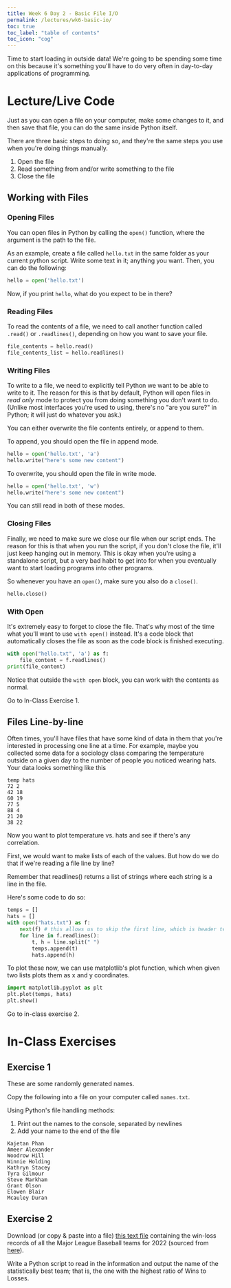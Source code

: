 ```yaml
---
title: Week 6 Day 2 - Basic File I/O
permalink: /lectures/wk6-basic-io/
toc: true
toc_label: "table of contents"
toc_icon: "cog"
---
```


Time to start loading in outside data! We're going to be spending some time on this because it's something you'll have to do very often in day-to-day applications of programming. 

# Lecture/Live Code

Just as you can open a file on your computer, make some changes to it, and then save that file, you can do the same inside Python itself. 

There are three basic steps to doing so, and they're the same steps you use when you're doing things manually.

1. Open the file
2. Read something from and/or write something to the file
3. Close the file

## Working with Files 

### Opening Files 

You can open files in Python by calling the `open()` function, where the argument is the path to the file. 

As an example, create a file called `hello.txt` in the same folder as your current python script. Write some text in it; anything you want. Then, you can do the following:

```py
hello = open('hello.txt')
```

Now, if you print `hello`, what do you expect to be in there?


### Reading Files 

To read the contents of a file, we need to call another function called `.read()` or `.readlines()`, depending on how you want to save your file. 

```py
file_contents = hello.read()
file_contents_list = hello.readlines()
```

### Writing Files

To write to a file, we need to explicitly tell Python we want to be able to write to it. The reason for this is that by default, Python will open files in _read only_ mode to protect you from doing something you don't want to do. (Unlike most interfaces you're used to using, there's no "are you sure?" in Python; it will just do whatever you ask.)

You can either overwrite the file contents entirely, or append to them.

To append, you should open the file in append mode.

```py
hello = open('hello.txt', 'a')
hello.write("here's some new content")
```

To overwrite, you should open the file in write mode.

```py
hello = open('hello.txt', 'w')
hello.write("here's some new content")
```

You can still read in both of these modes.

### Closing Files

Finally, we need to make sure we close our file when our script ends. The reason for this is that when you run the script, if you don't close the file, it'll just keep hanging out in memory. This is okay when you're using a standalone script, but a very bad habit to get into for when you eventually want to start loading programs into other programs. 

So whenever you have an `open()`, make sure you also do a `close()`.

```py
hello.close()
```


### With Open 

It's extremely easy to forget to close the file. That's why most of the time what you'll want to use `with open()` instead. It's a code block that automatically closes the file as soon as the code block is finished executing. 

```py
with open("hello.txt", 'a') as f:
    file_content = f.readlines()
print(file_content)
```

Notice that outside the `with open` block, you can work with the contents as normal. 

Go to In-Class Exercise 1.

## Files Line-by-line

Often times, you'll have files that have some kind of data in them that you're interested in processing one line at a time. For example, maybe you collected some data for a sociology class comparing the temperature outside on a given day to the number of people you noticed wearing hats. Your data looks  something like this

```
temp hats
72 2
42 18
60 19
77 5
88 4
21 20
38 22
```

Now you want to plot temperature vs. hats and see if there's any correlation. 

First, we would want to make lists of each of the values. But how do we do that if we're reading a file line by line?

Remember that readlines() returns a list of strings where each string is a line in the file. 

Here's some code to do so:

```py
temps = []
hats = []
with open("hats.txt") as f:
    next(f) # this allows us to skip the first line, which is header text
    for line in f.readlines():
        t, h = line.split(" ")
        temps.append(t)
        hats.append(h)
```

To plot these now, we can use matplotlib's plot function, which when given two lists plots them as x and y coordinates.

```py
import matplotlib.pyplot as plt
plt.plot(temps, hats)
plt.show()
```

Go to in-class exercise 2.

# In-Class Exercises

## Exercise 1

These are some randomly generated names. 

Copy the following into a file on your computer called `names.txt`. 

Using Python's file handling methods:

1. Print out the names to the console, separated by newlines
2. Add your name to the end of the file

```
Kajetan Phan
Ameer Alexander
Woodrow Hill
Winnie Holding
Kathryn Stacey
Tyra Gilmour
Steve Markham
Grant Olson
Elowen Blair
Mcauley Duran
```

## Exercise 2

Download (or copy & paste into a file) [this text file](https://github.com/alackles/CMSC-140-FS-22/blob/main/_pages/lectures/baseball.txt) containing the win-loss records of all the Major League Baseball teams for 2022 (sourced from [here](https://www.baseball-reference.com/leagues/majors/2022-standings.shtml)). 

Write a Python script to read in the information and output the name of the statistically best team; that is, the one with the highest ratio of Wins to Losses.